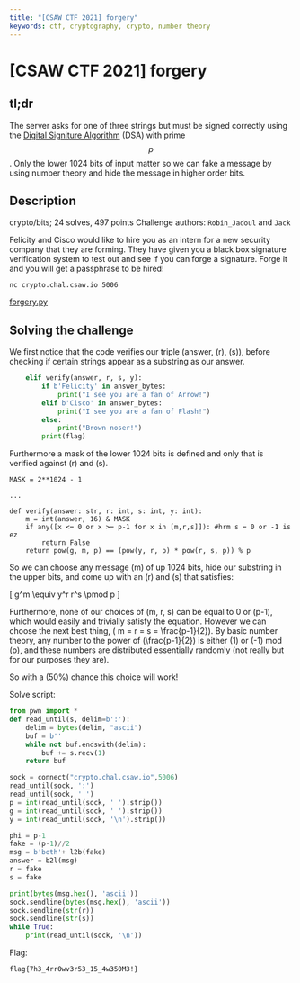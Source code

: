 ```yaml
---
title: "[CSAW CTF 2021] forgery"
keywords: ctf, cryptography, crypto, number theory
---
```


# [CSAW CTF 2021] forgery

## tl;dr

The server asks for one of three strings but must be signed correctly using the
[Digital Signiture Algorithm](https://en.wikipedia.org/wiki/Digital_Signature_Algorithm) (DSA)
with prime $$p$$.
Only the lower 1024 bits of input matter so we can fake a message by using number theory and hide the message in higher order bits.

## Description 

crypto/bits; 24 solves, 497 points
Challenge authors: `Robin_Jadoul` and `Jack`

Felicity and Cisco would like to hire you as an intern for a new security company that they are forming. They have given you a black box signature verification system to test out and see if you can forge a signature. Forge it and you will get a passphrase to be hired! 

```
nc crypto.chal.csaw.io 5006
```

[forgery.py](https://ctf.csaw.io/files/1f5a0b563b3d325a219db045d856bf5e/forgery.py)

## Solving the challenge

We first notice that the code verifies our triple (answer, \(r\), \(s\)), before
checking if certain strings appear as a substring as our answer.
```python
    elif verify(answer, r, s, y):
        if b'Felicity' in answer_bytes:
            print("I see you are a fan of Arrow!")
        elif b'Cisco' in answer_bytes:
            print("I see you are a fan of Flash!")
        else:
            print("Brown noser!")
        print(flag)
``` 
Furthermore a mask of the lower 1024 bits is defined and only that is verified against \(r\) and \(s\).
```python3
MASK = 2**1024 - 1

...

def verify(answer: str, r: int, s: int, y: int):
    m = int(answer, 16) & MASK 
    if any([x <= 0 or x >= p-1 for x in [m,r,s]]): #hrm s = 0 or -1 is ez
        return False
    return pow(g, m, p) == (pow(y, r, p) * pow(r, s, p)) % p
```

So we can choose any message \(m\) of up 1024 bits, hide our substring in the upper bits, and come up with an \(r\) and \(s\) that satisfies:

\[
g^m \equiv y^r r^s \pmod p
\]

Furthermore, none of our choices of \(m, r, s\) can be equal to 0 or \(p-1\), which would easily and trivially satisfy the equation.
However we can choose the next best thing, \( m = r = s = \frac{p-1}{2}\). 
By basic number theory, any number to the power of \(\frac{p-1}{2}\) is either \(1\) or \(-1\)
mod \(p\), and these numbers are distributed essentially randomly (not really but for our purposes
they are).

So with a \(50\%\) chance this choice will work!

Solve script:

```python
from pwn import *
def read_until(s, delim=b':'):
    delim = bytes(delim, "ascii")
    buf = b''
    while not buf.endswith(delim):
        buf += s.recv(1)
    return buf

sock = connect("crypto.chal.csaw.io",5006)
read_until(sock, ':')
read_until(sock, ' ')
p = int(read_until(sock, ' ').strip())
g = int(read_until(sock, ' ').strip())
y = int(read_until(sock, '\n').strip())

phi = p-1
fake = (p-1)//2
msg = b'both'+ l2b(fake)
answer = b2l(msg)
r = fake
s = fake

print(bytes(msg.hex(), 'ascii'))
sock.sendline(bytes(msg.hex(), 'ascii'))
sock.sendline(str(r))
sock.sendline(str(s))
while True:
    print(read_until(sock, '\n'))
```

Flag:

```
flag{7h3_4rr0wv3r53_15_4w350M3!}
```
